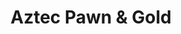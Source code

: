 ---
title: "Aztec Pawn & Gold"
url: /phoenix/aztec-pawn-und-gold-east-baseline-road/
shop: Leiher
---